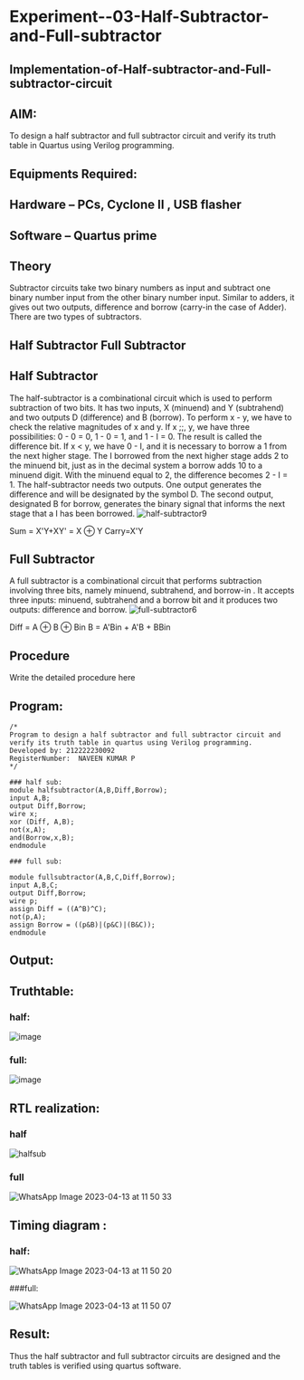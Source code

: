 # Experiment--03-Half-Subtractor-and-Full-subtractor
## Implementation-of-Half-subtractor-and-Full-subtractor-circuit
## AIM:
To design a half subtractor and full subtractor circuit and verify its truth table in Quartus using Verilog programming.

## Equipments Required:
## Hardware – PCs, Cyclone II , USB flasher
## Software – Quartus prime
## Theory
Subtractor circuits take two binary numbers as input and subtract one binary number input from the other binary number input. Similar to adders, it gives out two outputs, difference and borrow (carry-in the case of Adder). There are two types of subtractors.

## Half Subtractor Full Subtractor
## Half Subtractor
The half-subtractor is a combinational circuit which is used to perform subtraction of two bits. It has two inputs, X (minuend) and Y (subtrahend) and two outputs D (difference) and B (borrow). To perform x - y, we have to check the relative magnitudes of x and y. If x ;;, y, we have three possibilities: 0 - 0 = 0, 1 - 0 = 1, and 1 - I = 0. The result is called the difference bit. If x < y, we have 0 - I, and it is necessary to borrow a 1 from the next higher stage. The I borrowed from the next higher stage adds 2 to the minuend bit, just as in the decimal system a borrow adds 10 to a minuend digit. With the minuend equal to 2, the difference becomes 2 - I = 1. The half-subtractor needs two outputs. One output generates the difference and will be designated by the symbol D. The second output, designated B for borrow, generates the binary signal that informs the next stage that a I has been borrowed.
![half-subtractor9](https://user-images.githubusercontent.com/36288975/166112538-58c3bc7c-ee5d-4e6a-ac8d-8e8328efe27a.png)


Sum = X'Y+XY' = X ⊕ Y
Carry=X'Y

## Full Subtractor
A full subtractor is a combinational circuit that performs subtraction involving three bits, namely minuend, subtrahend, and borrow-in . It accepts three inputs: minuend, subtrahend and a borrow bit and it produces two outputs: difference and borrow. 
![full-subtractor6](https://user-images.githubusercontent.com/36288975/166112541-24c68359-3de8-4674-ae22-8272ffc385ed.png)


Diff = A ⊕ B ⊕ Bin B = A'Bin + A'B + BBin

## Procedure



Write the detailed procedure here 


## Program:
```
/*
Program to design a half subtractor and full subtractor circuit and verify its truth table in quartus using Verilog programming.
Developed by: 212222230092
RegisterNumber:  NAVEEN KUMAR P
*/
```
```
### half sub:
module halfsubtractor(A,B,Diff,Borrow);
input A,B;
output Diff,Borrow;
wire x;
xor (Diff, A,B);
not(x,A);
and(Borrow,x,B);
endmodule

### full sub:

module fullsubtractor(A,B,C,Diff,Borrow);
input A,B,C;
output Diff,Borrow;
wire p;
assign Diff = ((A^B)^C);
not(p,A);
assign Borrow = ((p&B)|(p&C)|(B&C));
endmodule

```

## Output:

## Truthtable:
### half:
![image](https://user-images.githubusercontent.com/119401470/231669261-19be9063-b068-4a91-916f-fcde62001dda.png)

### full:

![image](https://user-images.githubusercontent.com/119401470/231669321-3c65e3ad-04f3-4edc-b96d-a84e25509b81.png)



##  RTL realization:
### half
![halfsub](https://user-images.githubusercontent.com/119401470/231669717-430d20b8-f07a-4f93-98a3-cbc301210c50.png)

### full
![WhatsApp Image 2023-04-13 at 11 50 33](https://user-images.githubusercontent.com/119401470/231670872-7fe05f69-e27a-4dfc-8f3f-84053b982665.jpg)

## Timing diagram :
### half:
![WhatsApp Image 2023-04-13 at 11 50 20](https://user-images.githubusercontent.com/119401470/231672206-9516a4ba-c38a-47c1-bd0d-21d7f322a246.jpg)

###full:

![WhatsApp Image 2023-04-13 at 11 50 07](https://user-images.githubusercontent.com/119401470/231672303-462c7592-0b39-4be1-9895-914081d77a71.jpg)


## Result:
Thus the half subtractor and full subtractor circuits are designed and the truth tables is verified using quartus software.
